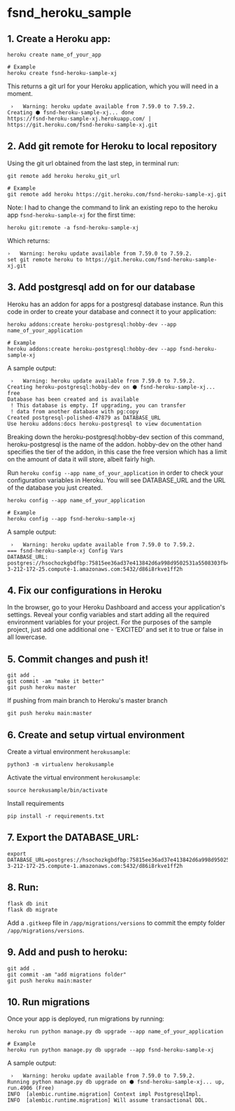 # fsnd_heroku_sample

## 1. Create a Heroku app:
```
heroku create name_of_your_app

# Example
heroku create fsnd-heroku-sample-xj
```

This returns a git url for your Heroku application, which you will need in a moment.
```
 ›   Warning: heroku update available from 7.59.0 to 7.59.2.
Creating ⬢ fsnd-heroku-sample-xj... done
https://fsnd-heroku-sample-xj.herokuapp.com/ | https://git.heroku.com/fsnd-heroku-sample-xj.git
```

## 2. Add git remote for Heroku to local repository

Using the git url obtained from the last step, in terminal run: 
```
git remote add heroku heroku_git_url

# Example
git remote add heroku https://git.heroku.com/fsnd-heroku-sample-xj.git
```

Note: I had to change the command to link an existing repo to the heroku app `fsnd-heroku-sample-xj` for the first time:
```
heroku git:remote -a fsnd-heroku-sample-xj
```

Which returns:
``` 
›   Warning: heroku update available from 7.59.0 to 7.59.2.
set git remote heroku to https://git.heroku.com/fsnd-heroku-sample-xj.git
```

## 3. Add postgresql add on for our database

Heroku has an addon for apps for a postgresql database instance. Run this code in order to create your database and connect it to your application: 
```
heroku addons:create heroku-postgresql:hobby-dev --app name_of_your_application

# Example
heroku addons:create heroku-postgresql:hobby-dev --app fsnd-heroku-sample-xj
```

A sample output:
```
 ›   Warning: heroku update available from 7.59.0 to 7.59.2.
Creating heroku-postgresql:hobby-dev on ⬢ fsnd-heroku-sample-xj... free
Database has been created and is available
 ! This database is empty. If upgrading, you can transfer
 ! data from another database with pg:copy
Created postgresql-polished-47879 as DATABASE_URL
Use heroku addons:docs heroku-postgresql to view documentation
```

Breaking down the heroku-postgresql:hobby-dev section of this command, heroku-postgresql is the name of the addon. hobby-dev on the other hand specifies the tier of the addon, in this case the free version which has a limit on the amount of data it will store, albeit fairly high.

Run `heroku config --app name_of_your_application` in order to check your configuration variables in Heroku. You will see DATABASE_URL and the URL of the database you just created.
```
heroku config --app name_of_your_application

# Example
heroku config --app fsnd-heroku-sample-xj
```

A sample output:
```
 ›   Warning: heroku update available from 7.59.0 to 7.59.2.
=== fsnd-heroku-sample-xj Config Vars
DATABASE_URL: postgres://hsochozkgbdfbp:75815ee36ad37e413842d6a998d9502531a5508303fb4498ca14b4b4e34e65ef@ec2-3-212-172-25.compute-1.amazonaws.com:5432/d86i8rkve1ff2h
```

## 4. Fix our configurations in Heroku

In the browser, go to your Heroku Dashboard and access your application's settings. Reveal your config variables and start adding all the required environment variables for your project. For the purposes of the sample project, just add one additional one - ‘EXCITED’ and set it to true or false in all lowercase. 

## 5. Commit changes and push it!
```
git add .
git commit -am "make it better"
git push heroku master
```

If pushing from main branch to Heroku's master branch
```
git push heroku main:master
```

## 6. Create and setup virtual environment

Create a virtual environment `herokusample`:
```
python3 -m virtualenv herokusample
```

Activate the virtual environment `herokusample`:
```
source herokusample/bin/activate
```

Install requirements
```
pip install -r requirements.txt
```

## 7. Export the DATABASE_URL:
```
export DATABASE_URL=postgres://hsochozkgbdfbp:75815ee36ad37e413842d6a998d9502531a5508303fb4498ca14b4b4e34e65ef@ec2-3-212-172-25.compute-1.amazonaws.com:5432/d86i8rkve1ff2h
```

## 8. Run:
```
flask db init
flask db migrate
```

Add a `.gitkeep` file in `/app/migrations/versions` to commit the empty folder `/app/migrations/versions`.

## 9. Add and push to heroku:
```
git add .
git commit -am "add migrations folder"
git push heroku main:master
```

## 10. Run migrations

Once your app is deployed, run migrations by running: 
```
heroku run python manage.py db upgrade --app name_of_your_application

# Example
heroku run python manage.py db upgrade --app fsnd-heroku-sample-xj
```

A sample output:
```
 ›   Warning: heroku update available from 7.59.0 to 7.59.2.
Running python manage.py db upgrade on ⬢ fsnd-heroku-sample-xj... up, run.4906 (Free)
INFO  [alembic.runtime.migration] Context impl PostgresqlImpl.
INFO  [alembic.runtime.migration] Will assume transactional DDL.
```